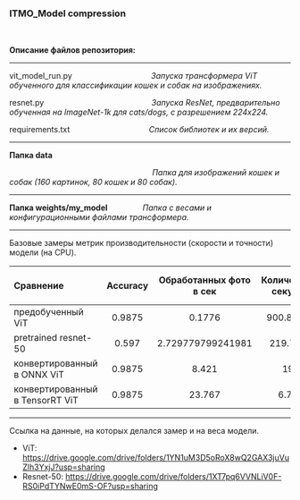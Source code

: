 ### ITMO_Model compression

$~~~~~~~~~$

__Описание файлов репозитория:__

***
vit_model_run.py $~~~~~~~~~~~~~~~~~~~~~~~~~~~~~~~~~~$ _Запуска трансформера ViT обученного для классификации кошек и собак на изображениях._

resnet.py $~~~~~~~~~~~~~~~~~~~~~~~~~~~~~~~~~~~~~~~~~~~~~~~$ _Запуска ResNet, предварительно обученная на ImageNet-1k для cats/dogs, с разрешением 224x224._

requirements.txt  $~~~~~~~~~~~~~~~~~~~~~~~~~~~~~~~~~~$ _Список библиотек и их версий._

***
__Папка data__

$~~~~~~~~~~~~~~~~~~~~~~~~~~~~~~~~~~~~~~~~~~~~~~~~~~~~~~~~~~~~~~~~$   _Папка для изображений кошек и собак (160 картинок, 80 кошек и 80 собак)._


***
__Папка weights/my_model__  $~~~~~~~~~~~~~~$  _Папка с весами и конфигурационными файлами трансформера._


***


Базовые замеры метрик производительности (скорости и точности) модели (на CPU).


| Сравнение                       | Accuracy            | Обработанных фото в сек | Количество секунд| Вес модели (мегабайт)|
| :-------------------------------|:-------------------:|:-----------------------:|:----------------:|:--------------------:|
| предобученный ViT               | 0.9875              | 0.1776                  | 900.8722         | 327.302              |
| pretrained resnet-50            | 0.597               | 2.729779799241981       | 219.797          | 98                   |
| конвертированный в ONNX ViT     | 0.9875              | 8.421                   | 19               | 327.552              |
| конвертированный в TensorRT ViT | 0.9875              | 23.767                  | 6.73             | 327.302              |


***
Ссылка на данные, на которых делался замер и на веса модели.

- ViT: https://drive.google.com/drive/folders/1YN1uM3D5oRoX8wQ2GAX3juVuZlh3YxjJ?usp=sharing
- Resnet-50: https://drive.google.com/drive/folders/1XT7pq6VVNLiV0F-RS0iPdTYNwE0mS-OF?usp=sharing 
